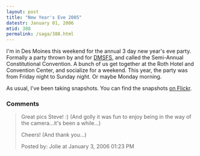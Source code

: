 ```yaml
---
layout: post
title: "New Year's Eve 2005"
datestr: January 01, 2006
mtid: 388
permalink: /saga/388.html
---
```


I'm in Des Moines this weekend for the annual 3 day new year's eve party.  Formally a party thrown by and for <a href="http://www.dmsfs.org/" title="Des Moines Science Fiction Society">DMSFS</a>, and called the Semi-Annual Constitutional Convention.  A bunch of us get together at the Roth Hotel and Convention  Center, and socialize for a weekend.  This year, the party was from Friday night to Sunday night.  Or maybe Monday morning.

As usual, I've been taking snapshots.  You can find the snapshots <a href="http://www.flickr.com/groups/dmsfs-sacc/">on Flickr</a>.

### Comments

<blockquote>
Great pics Steve! :)  (And golly it was fun to enjoy being in the way of the camera...it's been a while...)

Cheers! (And thank you...)
<div class="comment-meta">Posted by: Jolie at January  3, 2006 01:23 PM</div> </blockquote>

